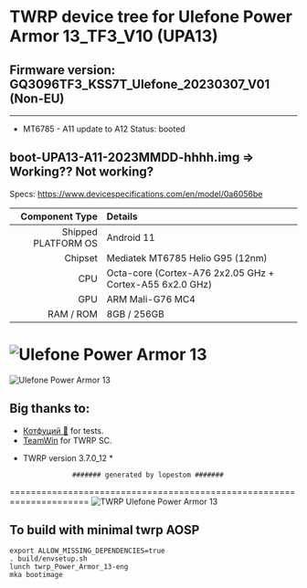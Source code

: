# TWRP device tree for Ulefone Power Armor 13_TF3_V10 (UPA13)
## Firmware version: GQ3096TF3_KSS7T_Ulefone_20230307_V01 (Non-EU)
---------------
- MT6785 - A11 update to A12
Status: booted

boot-UPA13-A11-2023MMDD-hhhh.img => Working?? Not working?
------------------------------------

Specs: https://www.devicespecifications.com/en/model/0a6056be

Component Type | Details
-------:|:-------------------------
Shipped PLATFORM OS	 |  Android 11
Chipset	     |  Mediatek MT6785 Helio G95 (12nm)
CPU	         |  Octa-core (Cortex-A76 2x2.05 GHz + Cortex-A55 6x2.0 GHz)
GPU	         |  ARM Mali-G76 MC4
RAM / ROM	         |  8GB / 256GB

![Ulefone Power Armor 13](https://cdn-files.kimovil.com/default/0006/28/thumb_527428_default_big.jpeg)
===================================================================== 
![Ulefone Power Armor 13](https://github.com/lopestom/device_ulefone_Power_Armor_13/)

## Big thanks to:
- [Котфуций 🐾](https://4pda.to/forum/index.php?showuser=2166242) for tests.
- [TeamWin](https://github.com/TeamWin) for TWRP SC.
* TWRP version 3.7.0_12 *

                  ####### generated by lopestom #######
===================================================================== 
![TWRP Ulefone Power Armor 13](https://github.com/lopestom/device_ulefone_Power_Armor_13/)

## To build with minimal twrp AOSP
```
export ALLOW_MISSING_DEPENDENCIES=true
. build/envsetup.sh
lunch twrp_Power_Armor_13-eng
mka bootimage
```

